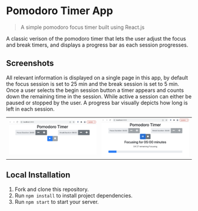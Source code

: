 # Pomodoro Timer App

> A simple pomodoro focus timer built using React.js

A classic verison of the pomodoro timer that lets the user adjust the focus and break timers, and displays a progress bar as each session progresses. 


## Screenshots
All relevant information is displayed on a single page in this app, by default the focus session is set to 25 min and the break session is set to 5 min. Once a user selects the begin session button a timer appears and counts down the remaining time in the session. While active a session can either be paused or stopped by the user. A progress bar visually depicts how long is left in each session.

<table>
<tr>
<td><img src="https://github.com/cwroberts401/pomodoro_project/blob/main/Screen%20Shot%202022-03-02%20at%2011.47.24%20AM.png" /></td>

<td><img src="https://github.com/cwroberts401/pomodoro_project/blob/main/Screen%20Shot%202022-03-02%20at%2011.48.12%20AM.png" /></td>
</tr>
</table>

## Local Installation
1. Fork and clone this repository.
1. Run `npm install` to install project dependencies.
1. Run `npm start` to start your server.
